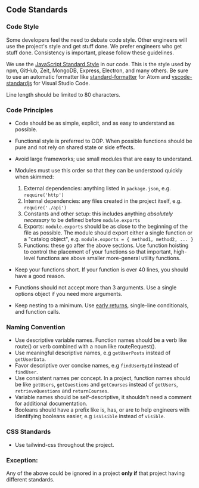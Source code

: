 ## Code Standards

### Code Style

Some developers feel the need to debate code style. Other engineers will use the project's style and get stuff done. We prefer engineers who get stuff done. Consistency is important, please follow these guidelines.

We use the [JavaScript Standard Style](https://standardjs.com/) in our code. This is the style used by npm, GitHub, Zeit, MongoDB, Express, Electron, and many others. Be sure to use an automatic formatter like [standard-formatter](https://atom.io/packages/standard-formatter) for Atom and [vscode-standardjs](https://marketplace.visualstudio.com/items/chenxsan.vscode-standardjs) for Visual Studio Code.

Line length should be limited to 80 characters.

### Code Principles

* Code should be as simple, explicit, and as easy to understand as possible.
* Functional style is preferred to OOP. When possible functions should be pure and not rely on shared state or side effects.
* Avoid large frameworks; use small modules that are easy to understand.
* Modules must use this order so that they can be understood quickly when skimmed:
  1. External dependencies: anything listed in `package.json`, e.g. `require('http')`
  2. Internal dependencies: any files created in the project itself, e.g. `require('./api')`
  3. Constants and other setup: this includes anything *absolutely necessary* to be defined before `module.exports`
  4. Exports: `module.exports` should be as close to the beginning of the file as possible. The module should export either a single function or a "catalog object", e.g. `module.exports = { method1, method2, ... }`
  5. Functions: these go after the above sections. Use function hoisting to control the placement of your functions so that important, high-level functions are above smaller more-general utility functions.

* Keep your functions short. If your function is over 40 lines, you should have a good reason.

* Functions should not accept more than 3 arguments. Use a single options object if you need more arguments.

* Keep nesting to a minimum. Use [early returns](https://blog.timoxley.com/post/47041269194/avoid-else-return-early), single-line conditionals, and function calls.

### Naming Convention

* Use descriptive variable names. Function names should be a verb like route() or verb combined with a noun like routeRequest().
* Use meaningful descriptive names, e.g `getUserPosts` instead of `getUserData`.
* Favor descriptive over concise names, e.g `findUserById` instead of `findUser`.
* Use consistent names per concept. In a project, function names should be like `getUsers`, `getQuestions` and `getCourses` instead of `getUsers`, `retrieveQuestions` and `returnCourses`.
* Variable names should be self-descriptive, it shouldn't need a comment for additional documentation.
* Booleans should have a prefix like is, has, or are to help engineers with identifying booleans easier, e.g `isVisible` instead of `visible`.

### CSS Standards

* Use tailwind-css throughout the project.

### Exception:

Any of the above could be ignored in a project **only if** that project having different standards.
